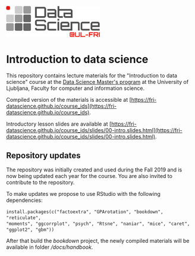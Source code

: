 <img src="logo.svg" width="50%" />

# Introduction to data science

This repository contains lecture materials for the "Introduction to data science" course at the [Data Science Master's program](https://datascience.fri.uni-lj.si) at the University of Ljubljana, Faculty for computer and information science.

Compiled version of the materials is accessible at [https://fri-datascience.github.io/course_ids](https://fri-datascience.github.io/course_ids).

Introductory lesson slides are available at [https://fri-datascience.github.io/course_ids/slides/00-intro.slides.html](https://fri-datascience.github.io/course_ids/slides/00-intro.slides.html).

## Repository updates

The repository was initially created and used during the Fall 2019 and is now being updated each year for the course. You are also invited to contribute to the repository.

To make updates we propose to use RStudio with the following dependencies:

```
install.packages(c("factoextra", "GPArotation", "bookdown", "reticulate", 
"moments", "ggcorrplot", "psych", "Rtsne", "naniar", "mice", "caret", 
"ggplot2", "gbm"))
```

After that build the *bookdown* project, the newly compiled materials will be available in folder */docs/handbook.*
